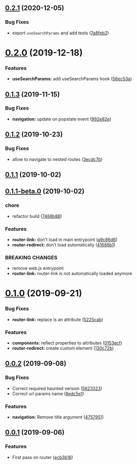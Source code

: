 ## [0.2.1](https://github.com/Gladear/haunted-router/compare/v0.2.0...v0.2.1) (2020-12-05)


### Bug Fixes

* export `useSearchParams` and add tests ([7a8feb2](https://github.com/Gladear/haunted-router/commit/7a8feb2e09f7a0fd5d3b381ab4b8af44986baa78))



# [0.2.0](https://github.com/Gladear/haunted-router/compare/v0.1.3...v0.2.0) (2019-12-18)


### Features

* **useSearchParams:** add useSearchParams hook ([56ec53a](https://github.com/Gladear/haunted-router/commit/56ec53a77d3cd8407bc2451279b18a7d17696919))



## [0.1.3](https://github.com/Gladear/haunted-router/compare/v0.1.2...v0.1.3) (2019-11-15)


### Bug Fixes

* **navigation:** update on popstate event ([992e82e](https://github.com/Gladear/haunted-router/commit/992e82eaabd5cc2d060e1d389a1e7c6b2be6ee87))



## [0.1.2](https://github.com/Gladear/haunted-router/compare/v0.1.1...v0.1.2) (2019-10-23)


### Bug Fixes

* allow to navigate to nested routes ([3ecdc7b](https://github.com/Gladear/haunted-router/commit/3ecdc7b0cf75d95d617f4ed7e47020b1f97220b5))



## [0.1.1](https://github.com/Gladear/haunted-router/compare/v0.1.1-beta.0...v0.1.1) (2019-10-02)



## [0.1.1-beta.0](https://github.com/Gladear/haunted-router/compare/v0.1.0...v0.1.1-beta.0) (2019-10-02)


### chore

* refactor build ([7488b88](https://github.com/Gladear/haunted-router/commit/7488b88))


### Features

* **router-link:** don't load in main entrypoint ([a9c86d6](https://github.com/Gladear/haunted-router/commit/a9c86d6))
* **router-redirect:** don't load automatically ([41686b1](https://github.com/Gladear/haunted-router/commit/41686b1))


### BREAKING CHANGES

* remove web.js entrypoint
* **router-link:** router-link is not automatically loaded anymore



# [0.1.0](https://github.com/Gladear/haunted-router/compare/v0.0.2...v0.1.0) (2019-09-21)


### Bug Fixes

* **router-link:** replace is an attribute ([5225cab](https://github.com/Gladear/haunted-router/commit/5225cab))


### Features

* **components:** reflect properties to attributes ([0153ecf](https://github.com/Gladear/haunted-router/commit/0153ecf))
* **router-redirect:** create custom element ([130c72b](https://github.com/Gladear/haunted-router/commit/130c72b))



## [0.0.2](https://github.com/Gladear/haunted-router/compare/v0.0.1...v0.0.2) (2019-09-08)


### Bug Fixes

* Correct required haunted version ([5623323](https://github.com/Gladear/haunted-router/commit/5623323))
* Correct url params name ([8edc5e1](https://github.com/Gladear/haunted-router/commit/8edc5e1))


### Features

* **navigation:** Remove title argument ([4757951](https://github.com/Gladear/haunted-router/commit/4757951))



## [0.0.1](https://github.com/Gladear/haunted-router/compare/ecb3b16...v0.0.1) (2019-09-06)


### Features

* First pass on router ([ecb3b16](https://github.com/Gladear/haunted-router/commit/ecb3b16))



